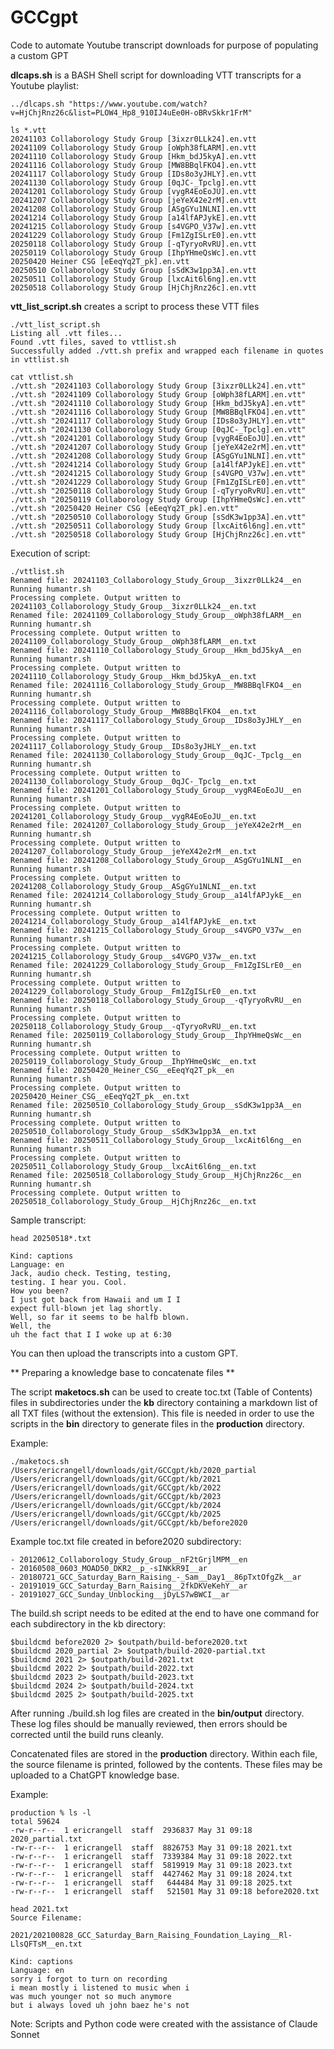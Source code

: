 # GCCgpt
Code to automate Youtube transcript downloads for purpose of populating a custom GPT

**dlcaps.sh** is a BASH Shell script for downloading VTT transcripts for a Youtube playlist:

```
../dlcaps.sh "https://www.youtube.com/watch?v=HjChjRnz26c&list=PLOW4_Hp8_910IJ4uEe0H-oBRvSkkr1FrM"

ls *.vtt
20241103 Collaborology Study Group [3ixzr0LLk24].en.vtt
20241109 Collaborology Study Group [oWph38fLARM].en.vtt
20241110 Collaborology Study Group [Hkm_bdJ5kyA].en.vtt
20241116 Collaborology Study Group [MW8BBqlFKO4].en.vtt
20241117 Collaborology Study Group [IDs8o3yJHLY].en.vtt
20241130 Collaborology Study Group [0qJC-_Tpclg].en.vtt
20241201 Collaborology Study Group [vygR4EoEoJU].en.vtt
20241207 Collaborology Study Group [jeYeX42e2rM].en.vtt
20241208 Collaborology Study Group [ASgGYu1NLNI].en.vtt
20241214 Collaborology Study Group [a14lfAPJykE].en.vtt
20241215 Collaborology Study Group [s4VGPO_V37w].en.vtt
20241229 Collaborology Study Group [Fm1ZgISLrE0].en.vtt
20250118 Collaborology Study Group [-qTyryoRvRU].en.vtt
20250119 Collaborology Study Group [IhpYHmeQsWc].en.vtt
20250420 Heiner CSG [eEeqYq2T_pk].en.vtt
20250510 Collaborology Study Group [sSdK3w1pp3A].en.vtt
20250511 Collaborology Study Group [lxcAit6l6ng].en.vtt
20250518 Collaborology Study Group [HjChjRnz26c].en.vtt
```

**vtt_list_script.sh** creates a script to process these VTT files

```
./vtt_list_script.sh
Listing all .vtt files...
Found .vtt files, saved to vttlist.sh
Successfully added ./vtt.sh prefix and wrapped each filename in quotes in vttlist.sh

cat vttlist.sh
./vtt.sh "20241103 Collaborology Study Group [3ixzr0LLk24].en.vtt"
./vtt.sh "20241109 Collaborology Study Group [oWph38fLARM].en.vtt"
./vtt.sh "20241110 Collaborology Study Group [Hkm_bdJ5kyA].en.vtt"
./vtt.sh "20241116 Collaborology Study Group [MW8BBqlFKO4].en.vtt"
./vtt.sh "20241117 Collaborology Study Group [IDs8o3yJHLY].en.vtt"
./vtt.sh "20241130 Collaborology Study Group [0qJC-_Tpclg].en.vtt"
./vtt.sh "20241201 Collaborology Study Group [vygR4EoEoJU].en.vtt"
./vtt.sh "20241207 Collaborology Study Group [jeYeX42e2rM].en.vtt"
./vtt.sh "20241208 Collaborology Study Group [ASgGYu1NLNI].en.vtt"
./vtt.sh "20241214 Collaborology Study Group [a14lfAPJykE].en.vtt"
./vtt.sh "20241215 Collaborology Study Group [s4VGPO_V37w].en.vtt"
./vtt.sh "20241229 Collaborology Study Group [Fm1ZgISLrE0].en.vtt"
./vtt.sh "20250118 Collaborology Study Group [-qTyryoRvRU].en.vtt"
./vtt.sh "20250119 Collaborology Study Group [IhpYHmeQsWc].en.vtt"
./vtt.sh "20250420 Heiner CSG [eEeqYq2T_pk].en.vtt"
./vtt.sh "20250510 Collaborology Study Group [sSdK3w1pp3A].en.vtt"
./vtt.sh "20250511 Collaborology Study Group [lxcAit6l6ng].en.vtt"
./vtt.sh "20250518 Collaborology Study Group [HjChjRnz26c].en.vtt"
```

Execution of script:
```
./vttlist.sh
Renamed file: 20241103_Collaborology_Study_Group__3ixzr0LLk24__en
Running humantr.sh
Processing complete. Output written to 20241103_Collaborology_Study_Group__3ixzr0LLk24__en.txt
Renamed file: 20241109_Collaborology_Study_Group__oWph38fLARM__en
Running humantr.sh
Processing complete. Output written to 20241109_Collaborology_Study_Group__oWph38fLARM__en.txt
Renamed file: 20241110_Collaborology_Study_Group__Hkm_bdJ5kyA__en
Running humantr.sh
Processing complete. Output written to 20241110_Collaborology_Study_Group__Hkm_bdJ5kyA__en.txt
Renamed file: 20241116_Collaborology_Study_Group__MW8BBqlFKO4__en
Running humantr.sh
Processing complete. Output written to 20241116_Collaborology_Study_Group__MW8BBqlFKO4__en.txt
Renamed file: 20241117_Collaborology_Study_Group__IDs8o3yJHLY__en
Running humantr.sh
Processing complete. Output written to 20241117_Collaborology_Study_Group__IDs8o3yJHLY__en.txt
Renamed file: 20241130_Collaborology_Study_Group__0qJC-_Tpclg__en
Running humantr.sh
Processing complete. Output written to 20241130_Collaborology_Study_Group__0qJC-_Tpclg__en.txt
Renamed file: 20241201_Collaborology_Study_Group__vygR4EoEoJU__en
Running humantr.sh
Processing complete. Output written to 20241201_Collaborology_Study_Group__vygR4EoEoJU__en.txt
Renamed file: 20241207_Collaborology_Study_Group__jeYeX42e2rM__en
Running humantr.sh
Processing complete. Output written to 20241207_Collaborology_Study_Group__jeYeX42e2rM__en.txt
Renamed file: 20241208_Collaborology_Study_Group__ASgGYu1NLNI__en
Running humantr.sh
Processing complete. Output written to 20241208_Collaborology_Study_Group__ASgGYu1NLNI__en.txt
Renamed file: 20241214_Collaborology_Study_Group__a14lfAPJykE__en
Running humantr.sh
Processing complete. Output written to 20241214_Collaborology_Study_Group__a14lfAPJykE__en.txt
Renamed file: 20241215_Collaborology_Study_Group__s4VGPO_V37w__en
Running humantr.sh
Processing complete. Output written to 20241215_Collaborology_Study_Group__s4VGPO_V37w__en.txt
Renamed file: 20241229_Collaborology_Study_Group__Fm1ZgISLrE0__en
Running humantr.sh
Processing complete. Output written to 20241229_Collaborology_Study_Group__Fm1ZgISLrE0__en.txt
Renamed file: 20250118_Collaborology_Study_Group__-qTyryoRvRU__en
Running humantr.sh
Processing complete. Output written to 20250118_Collaborology_Study_Group__-qTyryoRvRU__en.txt
Renamed file: 20250119_Collaborology_Study_Group__IhpYHmeQsWc__en
Running humantr.sh
Processing complete. Output written to 20250119_Collaborology_Study_Group__IhpYHmeQsWc__en.txt
Renamed file: 20250420_Heiner_CSG__eEeqYq2T_pk__en
Running humantr.sh
Processing complete. Output written to 20250420_Heiner_CSG__eEeqYq2T_pk__en.txt
Renamed file: 20250510_Collaborology_Study_Group__sSdK3w1pp3A__en
Running humantr.sh
Processing complete. Output written to 20250510_Collaborology_Study_Group__sSdK3w1pp3A__en.txt
Renamed file: 20250511_Collaborology_Study_Group__lxcAit6l6ng__en
Running humantr.sh
Processing complete. Output written to 20250511_Collaborology_Study_Group__lxcAit6l6ng__en.txt
Renamed file: 20250518_Collaborology_Study_Group__HjChjRnz26c__en
Running humantr.sh
Processing complete. Output written to 20250518_Collaborology_Study_Group__HjChjRnz26c__en.txt
```

Sample transcript:
```
head 20250518*.txt

Kind: captions
Language: en
Jack, audio check. Testing, testing,
testing. I hear you. Cool.
How you been?
I just got back from Hawaii and um I I
expect full-blown jet lag shortly.
Well, so far it seems to be halfb blown.
Well, the
uh the fact that I I woke up at 6:30
```

You can then upload the transcripts into a custom GPT.

** Preparing a knowledge base to concatenate files **

The script **maketocs.sh** can be used to create toc.txt (Table of Contents) files in subdirectories under the **kb** directory containing a markdown list of all TXT files (without the extension).  This file is needed in order to use the scripts in the **bin** directory to generate files in the **production** directory.

Example:
```
./maketocs.sh
/Users/ericrangell/downloads/git/GCCgpt/kb/2020_partial
/Users/ericrangell/downloads/git/GCCgpt/kb/2021
/Users/ericrangell/downloads/git/GCCgpt/kb/2022
/Users/ericrangell/downloads/git/GCCgpt/kb/2023
/Users/ericrangell/downloads/git/GCCgpt/kb/2024
/Users/ericrangell/downloads/git/GCCgpt/kb/2025
/Users/ericrangell/downloads/git/GCCgpt/kb/before2020
```

Example toc.txt file created in before2020 subdirectory:
```
- 20120612_Collaborology_Study_Group__nF2tGrjlMPM__en
- 20160508_0603_MOAD50_DKR2__p_-sINKkR9I__ar
- 20180721_GCC_Saturday_Barn_Raising_-_Sam__Day1__86pTxtOfgZk__ar
- 20191019_GCC_Saturday_Barn_Raising__2fkDKVeKehY__ar
- 20191027_GCC_Sunday_Unblocking__jDyLS7wBWCI__ar
```

The build.sh script needs to be edited at the end to have one command for each subdirectory in the kb directory:
```
$buildcmd before2020 2> $outpath/build-before2020.txt
$buildcmd 2020_partial 2> $outpath/build-2020-partial.txt
$buildcmd 2021 2> $outpath/build-2021.txt
$buildcmd 2022 2> $outpath/build-2022.txt
$buildcmd 2023 2> $outpath/build-2023.txt
$buildcmd 2024 2> $outpath/build-2024.txt
$buildcmd 2025 2> $outpath/build-2025.txt
```

After running ./build.sh log files are created in the **bin/output** directory.  These log files should be manually reviewed, then errors should be corrected until the build runs cleanly.

Concatenated files are stored in the **production** directory.
Within each file, the source filename is printed, followed by the contents.  These files may be uploaded to a ChatGPT knowledge base.

Example:
```
production % ls -l
total 59624
-rw-r--r--  1 ericrangell  staff  2936837 May 31 09:18 2020_partial.txt
-rw-r--r--  1 ericrangell  staff  8826753 May 31 09:18 2021.txt
-rw-r--r--  1 ericrangell  staff  7339384 May 31 09:18 2022.txt
-rw-r--r--  1 ericrangell  staff  5819919 May 31 09:18 2023.txt
-rw-r--r--  1 ericrangell  staff  4427462 May 31 09:18 2024.txt
-rw-r--r--  1 ericrangell  staff   644484 May 31 09:18 2025.txt
-rw-r--r--  1 ericrangell  staff   521501 May 31 09:18 before2020.txt
```

```
head 2021.txt
Source Filename:

2021/202100828_GCC_Saturday_Barn_Raising_Foundation_Laying__Rl-LlsQFTsM__en.txt

Kind: captions
Language: en
sorry i forgot to turn on recording
i mean mostly i listened to music when i
was much younger not so much anymore
but i always loved uh john baez he's not
```

Note: Scripts and Python code were created with the assistance of Claude Sonnet

